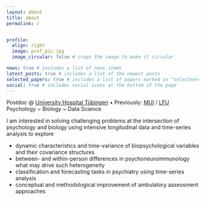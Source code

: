 ```yaml
---
layout: about
title: about
permalink: /


profile:
  align: right
  image: prof_pic.jpg
  image_circular: false # crops the image to make it circular

news: true # includes a list of news items
latest_posts: true # includes a list of the newest posts
selected_papers: true # includes a list of papers marked as "selected={true}"
social: true # includes social icons at the bottom of the page
---
```


Postdoc @ [University Hospital Tübingen](https://www.medizin.uni-tuebingen.de/en-de/startseite)  •  Previously: [MUI](https://www.i-med.ac.at/mypoint/index.xml.en) / [LFU](https://lfuonline.uibk.ac.at/public/lfuonline.home)  
Psychology ~ Biology ~ Data Science

I am interested in solving challenging problems at the intersection of psychology and biology using intensive longitudinal data and time-series analysis to explore
- dynamic characteristics and time-variance of biopsychological variables and their covariance structures
- between- and within-person differences in psychoneuroimmunology what may drive such heterogeneity
- classification and forecasting tasks in psychiatry using time-series analysis
- conceptual and methodological improvement of ambulatory assessment approaches

